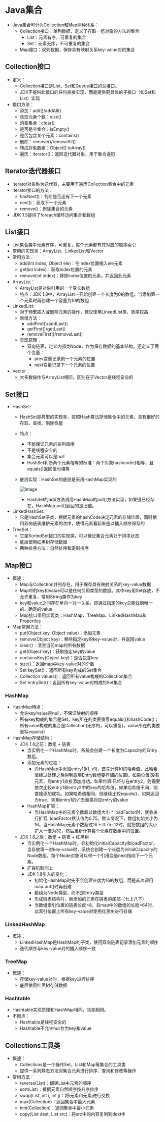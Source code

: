 # Java集合

  - Java集合可分为Collection和Map两种体系：
    - Collection接口：单列数据，定义了存取一组对象的方法的集合
      - List：元素有序，可重复的集合
      - Set：元素无序，不可重复的集合
    - Map接口：双列数据，保存具有映射关系key-value对的集合
    
## Collection接口

  - 定义：
    - Collection接口是List、Set和Queue接口的父接口。
    - JDK不提供此接口的任何直接实现，而是提供更具体的子接口（如Set和List）实现
  - 接口方法：
    - 添加：add()/addAll()
    - 获取元素个数：size()
    - 清空集合：clear()
    - 是否是空集合：isEmpty()
    - 是否包含某个元素：contains()
    - 删除：remove()/removeAll()
    - 转成对象数组：Object[] toArray()
    - 遍历：iterator()：返回迭代器对象，用于集合遍历
    
## Iterator迭代器接口

  - Iterator对象称为迭代器，主要用于遍历Collection集合中的元素
  - Iterator接口的方法：
    - hasNext()：判断是否还有下一个元素
    - next()：获取下一个元素
    - remove()：删除集合的元素
  - JDK 1.5提供了foreach循环访问集合和数组
  
## List接口

  - List集合类中元素有序，可重复，每个元素都有其对应的顺序索引
  - 常用的实现类：ArrayList、LinkedList和Vector
  - 常用方法：
    - add(int index, Object ele)：在index位置插入ele元素
    - get(int index)：获取index位置的元素
    - remove(int index)：移除index位置的元素，并返回此元素
  - ArrayList：
    - ArrayList是对象引用的一个变长数组
    - 特点：JDK 1.8中，ArrayList一开始创建一个长度为0的数组，当添加第一个元素时再创建一个容量为10的数组
  - LinkedList:
    - 对于频繁插入或删除元素的操作，建议使用LinkedList类，效率较高
    - 新增方法：
      - addFirst()/addLast()
      - getFirst()/getLast()
      - removeFirst()/removeLast()
    - 实现原理：
      - 双向链表，定义内部类Node，作为保存数据的基本结构，还定义了两个变量：
        - prev变量记录前一个元素的位置
        - next变量记录下一个元素的位置
  - Vector：
    - 大多数操作与ArrayList相同，区别在于Vector是线程安全的
  
## Set接口

  - HashSet:
    - HashSet是典型的实现类，按照Hash算法存储集合中的元素，具有很好的存取、查找、删除性能
    - 特点：
      - 不能保证元素的排列顺序
      - 不是线程安全的
      - 集合元素可以是null
      - HashSet判断两个元素相等的标准：两个对象hashcode()相等，且equals()返回值也相等
    - 底层实现：HashSet的底层是采用HashMap实现的
      
      ![image](https://user-images.githubusercontent.com/46510621/114122639-48402300-9923-11eb-90de-ff167c096d59.png)

      - HashSet的add方法调用HashMap的put()方法实现，如果键已经存在，HashMap.put()返回的是旧值。
  - LinkedHashSet:
    - 它是HashSet子类，根据元素的hashCode决定元素的存储位置，同时使用双向链表维护元素的次序，使得元素看起来是以插入顺序保存的
  - TreeSet：
    - 它是SortedSet接口的实现类，可以保证集合元素处于排序状态
    - 底层使用红黑树存储数据
    - 两种排序方法：自然排序和定制排序
    
## Map接口

  - 概述：
    - Map与Collection并列存在，用于保存具有映射关系的key-value数据
    - Map中的key和value可以是任何引用类型的数据。其中key用Set存放，不允许重复，常用String类作为key
    - key和value之间存在单向一对一关系，即通过指定的key总能找到唯一的、确定的value
    - Map接口常用实现类：HashMap、TreeMap、LinkedHashMap和Properties
  - Map常用方法：
    - put(Object key, Object value)：添加元素
    - remove(Object key)：移除指定key的key-value对，并返回value
    - clear()：清空当前map的所有数据
    - get(Object key)：获取指定key的value
    - containsKey(Object key)：是否包含key
    - size()：返回map中key-value对的个数
    - Set keySet()：返回所有key构成的Set集合
    - Collection values()：返回所有value构成的Collection集合
    - Set entrySet()：返回所有key-value对构成的Set集合
  
### HashMap

  - HashMap特点：
    - 允许key/value是null，不保证映射的顺序
    - 所有key构成的集合是Set，key所在的类要重写equals()和hashCode()；所有value构成的集合是Collection(无序的，可以重复)，value所在的类要重写equals()
  - HashMap存储结构：
    - JDK 1.8之前：数组 + 链表
      - 当实例化一个HashMap时，系统会创建一个长度为Capacity的Entry数组。
      - 添加元素的过程：
        - 向HashMap中添加entry1(k1, v1)，首先计算k1的哈希值，此哈希值经过处理之后得到底层Entry数组要存储的位置i。如果位置i没有元素，则entry1直接添加成功。如果位置i已经存在entry2，则需要依次比较entry1和entry2中的key的哈希值，如果哈希值不同，则直接添加成功。如果哈希值相同，则继续比较equals()，如果返回为true，则用entry1的v1去替换对应entry的value
      - HashMap扩容：
        - 当HashMap中的元素个数超过数组大小 * loadFactor时，就会进行扩容, loadFactor默认值为0.75。默认情况下，数组初始大小为16，当HashMap元素个数超过16 * 0.75=12时，就把数组的大小扩大一倍为32，然后重新计算每个元素在数组中的位置。
    - JDK 1.8之后：数组 + 链表 + 红黑树
      - 当实例化一个HashMap时，会初始化initialCapacity和loadFactor。当存放第一对key-value时，系统会创建一个长度为initialCapacity的Node数组，每个Node对象可以带一个引用变量next指向下一个元素。
      - 扩容机制同上
      - JDK 1.8引入的变化：
        - 初始化HashMap时先不会创建长度为16的数组，而是首次调用map.put()时再创建
        - 数组为Node类型，而不是Entry类型
        - 形成链表结构时，新添加的元素在链表的尾部（七上八下）
        - 当数组索引位置的链表长度>8，且map中的数组的长度>64时，此索引位置上所有key-value对使用红黑树进行存储
        
### LinkedHashMap

  - 概述：
    - LinkedHashMap是HashMap的子类，使用双向链表记录添加元素的顺序
    - 迭代顺序与key-value对的插入顺序一致

### TreeMap

  - 概述：
    - 存储key-value对时，根据key进行排序
    - 底层使用红黑树存储数据
    
### Hashtable

  - Hashtable实现原理和HashMap相同，功能相同。
  - 不同点：
    - Hashtable是线程安全的
    - Hashtable不允许null作为key和value
    
## Collections工具类

  - 概述：
    - Collections是一个操作Set、List和Map等集合的工具类
    - 提供一系列静态方法对集合元素进行排序、查询和修改等操作
  - 常用方法：
    - reverse(List)：翻转List中元素的顺序
    - sort(List)：根据元素自然顺序按升序排序
    - swap(List, int i, int j)：将i元素和元素j进行交换
    - max(Collection)：返回集合中最大元素
    - min(Collection)：返回集合中最小元素
    - copy(List dest, List src)：将src中的内容复制到dest中
        
      
